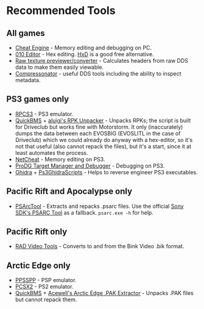# Recommended Tools

## All games
- [Cheat Engine](https://www.cheatengine.org) - Memory editing and debugging on PC.
- [010 Editor](https://www.sweetscape.com) - Hex editing. [HxD](https://mh-nexus.de) is a good free alternative.
- [Raw texture previewer/converter](https://forum.xentax.com/viewtopic.php?t=16461) - Calculates headers from raw DDS data to make them easily viewable.
- [Compressonator](https://gpuopen.com/compressonator/) - useful DDS tools including the ability to inspect metadata.

## PS3 games only
- [RPCS3](https://rpcs3.net) - PS3 emulator.
- [QuickBMS](http://aluigi.altervista.org/quickbms.htm) + [aluigi's RPK Unpacker](http://aluigi.org/bms/driveclub.bms) - Unpacks RPKs; the script is built for Driveclub but works fine with Motorstorm. It only (inaccurately) dumps the data between each EVOSBIG (EVOSLITL in the case of Driveclub) which we could already do anyway with a hex-editor, so it's not that useful (also cannot repack the files), but it's a start, since it at least automates the process.
- [NetCheat](http://netcheat.gamehacking.org/ncUpdater/ncUpdateDir.zip) - Memory editing on PS3.
- [ProDG Target Manager and Debugger](http://www.mediafire.com/file/ov227kvod21am8n/ProDG_v4.20.1.exe/file) - Debugging on PS3.
- [Ghidra](https://ghidra-sre.org) + [Ps3GhidraScripts](https://github.com/clienthax/Ps3GhidraScripts) - Helps to reverse engineer PS3 executables.

## Pacific Rift and Apocalypse only
- [PSArcTool](https://github.com/periander/PSArcTool) - Extracts and repacks .psarc files. Use the official [Sony SDK's PSARC Tool](https://disk.yandex.ru/d/iK9rk8jXieqLdw) as a fallback. `psarc.exe -h` for help.

## Pacific Rift only
- [RAD Video Tools](http://www.radgametools.com/bnkdown.htm) - Converts to and from the Bink Video .bik format.

## Arctic Edge only
- [PPSSPP](https://www.ppsspp.org) - PSP emulator.
- [PCSX2](https://pcsx2.net) - PS2 emulator.
- [QuickBMS](http://aluigi.altervista.org/quickbms.htm) + [Acewell's Arctic Edge .PAK Extractor](https://forum.xentax.com/download/file.php?id=15764) - Unpacks .PAK files but cannot repack them.
